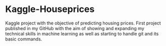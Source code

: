 # Kaggle-Houseprices
Kaggle project with the objective of predicting housing prices. First project published in my GitHub with the aim of showing and expanding my technical skills in machine learning as well as starting to handle git and its basic commands.
